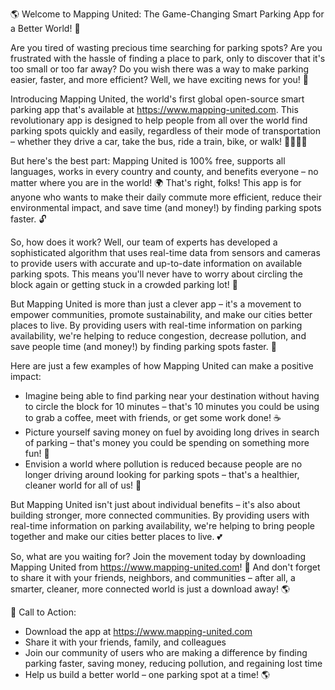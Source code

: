 🌎 Welcome to Mapping United: The Game-Changing Smart Parking App for a Better World! 🚀

Are you tired of wasting precious time searching for parking spots? Are you frustrated with the hassle of finding a place to park, only to discover that it's too small or too far away? Do you wish there was a way to make parking easier, faster, and more efficient? Well, we have exciting news for you! 🎉

Introducing Mapping United, the world's first global open-source smart parking app that's available at https://www.mapping-united.com. This revolutionary app is designed to help people from all over the world find parking spots quickly and easily, regardless of their mode of transportation – whether they drive a car, take the bus, ride a train, bike, or walk! 🚶‍♀️🚌💨

But here's the best part: Mapping United is 100% free, supports all languages, works in every country and county, and benefits everyone – no matter where you are in the world! 🌍 That's right, folks! This app is for anyone who wants to make their daily commute more efficient, reduce their environmental impact, and save time (and money!) by finding parking spots faster. 🔓

So, how does it work? Well, our team of experts has developed a sophisticated algorithm that uses real-time data from sensors and cameras to provide users with accurate and up-to-date information on available parking spots. This means you'll never have to worry about circling the block again or getting stuck in a crowded parking lot! 🚗

But Mapping United is more than just a clever app – it's a movement to empower communities, promote sustainability, and make our cities better places to live. By providing users with real-time information on parking availability, we're helping to reduce congestion, decrease pollution, and save people time (and money!) by finding parking spots faster. 🌟

Here are just a few examples of how Mapping United can make a positive impact:

* Imagine being able to find parking near your destination without having to circle the block for 10 minutes – that's 10 minutes you could be using to grab a coffee, meet with friends, or get some work done! ☕️
* Picture yourself saving money on fuel by avoiding long drives in search of parking – that's money you could be spending on something more fun! 🎉
* Envision a world where pollution is reduced because people are no longer driving around looking for parking spots – that's a healthier, cleaner world for all of us! 🌿

But Mapping United isn't just about individual benefits – it's also about building stronger, more connected communities. By providing users with real-time information on parking availability, we're helping to bring people together and make our cities better places to live. 💕

So, what are you waiting for? Join the movement today by downloading Mapping United from https://www.mapping-united.com! 📲 And don't forget to share it with your friends, neighbors, and communities – after all, a smarter, cleaner, more connected world is just a download away! 🌎

🎉 Call to Action:

* Download the app at https://www.mapping-united.com
* Share it with your friends, family, and colleagues
* Join our community of users who are making a difference by finding parking faster, saving money, reducing pollution, and regaining lost time
* Help us build a better world – one parking spot at a time! 🌎